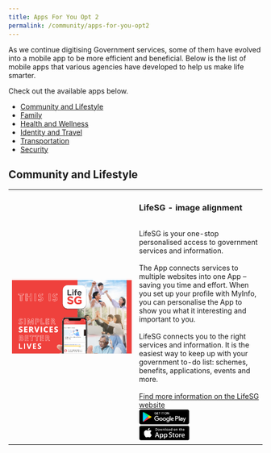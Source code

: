 ```yaml
---
title: Apps For You Opt 2
permalink: /community/apps-for-you-opt2
---
```


As we continue digitising Government services, some of them have evolved into a mobile app to be more efficient and beneficial. Below is the list of mobile apps that various agencies have developed to help us make life smarter. 

Check out the available apps below.

- [Community and Lifestyle](community-and-lifestyle)
- [Family](family)
- [Health and Wellness](health-and-wellness)
- [Identity and Travel](identity-and-travel)
- [Transportation](transportation)
- [Security](security)

## Community and Lifestyle

<table style="width:100%">
  <tr>
    <td style="width:50%">
      <img src="/images/community/LifeSG-Banner.png" alt="Life SG app" align="middle">
    </td>	
    <td style="width:50%"><h3>LifeSG - image alignment</h3><br>
      LifeSG is your one-stop personalised access to government services and information.
      <br><br>
      The App connects services to multiple websites into one App – saving you time and effort. When you set up your profile with MyInfo, you can personalise the App to show you what it interesting and important to you.<br>
      <br>
      LifeSG connects you to the right services and information. It is the easiest way to keep up with your government to-do list: schemes, benefits, applications, events and more.
      <br><br>
      <a href="https://www.life.gov.sg/" target="_blank">Find more information on the LifeSG website</a>
      <br>
      <div style="width:100%;display:flex;">
         <div style="width:100px;"><a href="https://play.google.com/store/apps/details?id=sg.gov.app.mol" target="_blanket"><img alt="Google Play Store Link" src="/images/community/Google-Play.png" align="left"></a>
          </div>
      </div>
      <div style="width:100%;display:flex;">
        <div style="width:100px;"><a href="https://apps.apple.com/sg/app/moments-of-life/id1383218758" target="_blanket" align="right"><img alt="Apple App Store Link" src="/images/community/Apple-Store.png"></a>
        </div>
      </div>
  </td>
</table>
